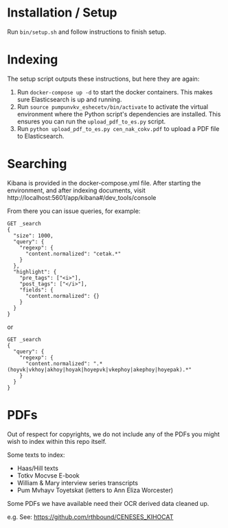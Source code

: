 # Installation / Setup
Run `bin/setup.sh` and follow instructions to finish setup.

# Indexing
The setup script outputs these instructions, but here they are
again:

1. Run `docker-compose up -d` to start the docker containers. This makes sure Elasticsearch is up and running.
2. Run `source pumpunvkv_eshecetv/bin/activate` to activate the virtual environment where
   the Python script's dependencies are installed. This ensures you can run the `upload_pdf_to_es.py` script.
3. Run `python upload_pdf_to_es.py cen_nak_cokv.pdf` to upload a PDF file to Elasticsearch.

# Searching

Kibana is provided in the docker-compose.yml file. After starting the
environment, and after indexing documents, visit http://localhost:5601/app/kibana#/dev_tools/console

From there you can issue queries, for example:

```
GET _search
{
  "size": 1000,
  "query": {
    "regexp": {
      "content.normalized": "cetak.*"
    }
  },
  "highlight": {
    "pre_tags": ["<i>"],
    "post_tags": ["</i>"],
    "fields": {
      "content.normalized": {}
    }
  }
}
```

or

```
GET _search
{
  "query": {
    "regexp": {
      "content.normalized": ".*(hoyvk|vkhoy|akhoy|hoyak|hoyepvk|vkephoy|akephoy|hoyepak).*"
    }
  }
}
```

# PDFs
Out of respect for copyrights, we do not include any of the
PDFs you might wish to index within this repo itself.

Some texts to index:

- Haas/Hill texts
- Totkv Mocvse E-book
- William & Mary interview series transcripts
- Pum Mvhayv Toyetskat (letters to Ann Eliza Worcester)

Some PDFs we have available need their OCR derived data cleaned up.

e.g. See: https://github.com/rthbound/CENESES_KIHOCAT

